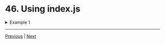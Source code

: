 # 46. Using index.js

<details>
  <summary> Example 1 </summary>

- `http.mjs` 
```
const { send, read } = require('./internals');
// const request = require('./internals/request');
// const read = require('./internals/response');

function makeRequest(url, data) {
    send(url, data);
    return read();
}

const responseData = makeRequest('https://google.com', 'hello');
console.log(responseData);
```

---

-   `./internals/index.js`

```
module.exports = {
    ...require('./request'),
    ...require('./response')
}

/* 
const request = require('./request');
const response = require('./response');

module.exports = {
    REQUEST_TIMEOUT: request.REQUEST_TIMEOUT,
    send: request.send,
    read: response.read,
}
*/
```

- `./internals/request.mjs`
```
exports.REQUEST_TIMEOUT = 500;

function encrypt (data){
    return "encrypted data";
}

exports.send = function send(url, data){
    const encryptedData = encrypt(data);
    console.log(`sending ${encryptedData} to ${url}`);
}
```

---

- `./internals/response.mjs`
```
function decrpt(data) {
    return 'decrypted data'
}

exports.read = function read() {
    return decrpt('data')
}
```

---

-   run `node http.mjs`
```
sending encrypted data to https://google.com
decrypted data
```
</details>

---

[Previous](./45_Module-Caching.md) | [Next](./47_Should-We-Use-index.js%3F.md)
